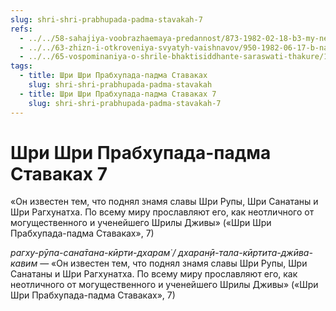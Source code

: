 ```yaml
---
slug: shri-shri-prabhupada-padma-stavakah-7
refs:
  - ../../58-sahajiya-voobrazhaemaya-predannost/873-1982-02-18-b3-my-ne-ateisty-ob-izuchenii-trudov-shesti-gosvami.md
  - ../../63-zhizn-i-otkroveniya-svyatyh-vaishnavov/950-1982-06-17-b-nastroenie-shrily-dzhivy-gosvami-prisushhe-vsemu-gaudiya-mathu.md
  - ../../65-vospominaniya-o-shrile-bhaktisiddhante-saraswati-thakure/1014-1982-04-14-b2-velichie-i-znanie-dolzhny-ispolzovatsya-v-sluzhenii-vrindavanu.md
tags:
  - title: Шри Шри Прабхупада-падма Ставаках
    slug: shri-shri-prabhupada-padma-stavakah
  - title: Шри Шри Прабхупада-падма Ставаках 7
    slug: shri-shri-prabhupada-padma-stavakah-7
---
```


# Шри Шри Прабхупада-падма Ставаках 7

«Он известен тем, что поднял знамя славы Шри Рупы, Шри Санатаны и Шри Рагхунатха. По всему миру прославляют его, как неотличного от могущественного и ученейшего Шрилы Дживы» («Шри Шри Прабхупада-падма Ставаках», 7)

*рагху-рӯпа-сана̄тана-кӣрти-дхарам̇ / дхаран̣ӣ-тала-кӣртита-джӣва-кавим* — «Он известен тем, что поднял знамя славы Шри Рупы, Шри Санатаны и Шри Рагхунатха. По всему миру прославляют его, как неотличного от могущественного и ученейшего Шрилы Дживы» («Шри Шри Прабхупада-падма Ставаках», 7)


